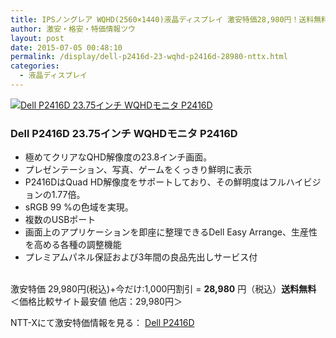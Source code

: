 ```yaml
---
title: IPSノングレア WQHD(2560×1440)液晶ディスプレイ 激安特価28,980円！送料無料！
author: 激安・格安・特価情報ツウ
layout: post
date: 2015-07-05 00:48:10
permalink: /display/dell-p2416d-23-wqhd-p2416d-28980-nttx.html
categories:
  - 液晶ディスプレイ
---
```

<div class="img-bg2 img_L">
  <a href="http://px.a8.net/svt/ejp?a8mat=ZYP6S+8IMA3E+S1Q+BWGDT&#038;a8ejpredirect=http://nttxstore.jp/_II_KV15032524" target="_blank"><img border="0" alt="Dell P2416D 23.75インチ WQHDモニタ P2416D" src="http://image.nttxstore.jp/l2_images/D/DE/DE15023331.jpg" data-recalc-dims="1" /></a>
</div>

### Dell P2416D 23.75インチ WQHDモニタ P2416D
<!--more-->

* 極めてクリアなQHD解像度の23.8インチ画面。
* プレゼンテーション、写真、ゲームをくっきり鮮明に表示
* P2416DはQuad HD解像度をサポートしており、その鮮明度はフルハイビジョンの1.77倍。
* sRGB 99 %の色域を実現。
* 複数のUSBポート
* 画面上のアプリケーションを即座に整理できるDell Easy Arrange、生産性を高める各種の調整機能
* プレミアムパネル保証および3年間の良品先出しサービス付

<br clear="all" />激安特価 29,980円(税込)+今だけ:1,000円割引 = <span class="tokka-price"><strong>28,980</strong></span> 円（税込）**送料無料**
＜価格比較サイト最安値 他店：29,980円＞

NTT-Xにて激安特価情報を見る： <a href="http://px.a8.net/svt/ejp?a8mat=ZYP6S+8IMA3E+S1Q+BWGDT&#038;a8ejpredirect=http://nttxstore.jp/_II_KV15032524" target="_blank"><span class="fs150p">Dell P2416D</span></a>